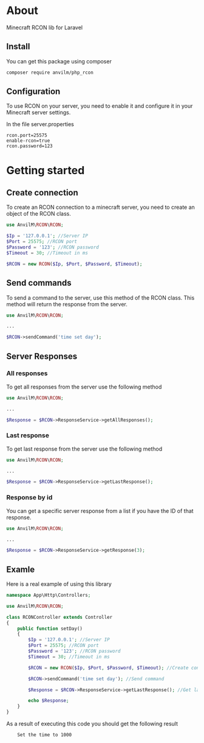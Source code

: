# About

Minecraft RCON lib for Laravel

## Install

You can get this package using composer

```bash
composer require anvilm/php_rcon
```

## Configuration
To use RCON on your server, you need to enable it and configure it in your Minecraft server settings.

In the file server.properties
```properties
rcon.port=25575
enable-rcon=true
rcon.password=123
```


# Getting started


## Create connection

To create an RCON connection to a minecraft server, you need to create an object of the RCON class.

```php
use AnvilM\RCON\RCON;

$Ip = '127.0.0.1'; //Server IP
$Port = 25575; //RCON port
$Password = '123'; //RCON password
$Timeout = 30; //Timeout in ms 

$RCON = new RCON($Ip, $Port, $Password, $Timeout);
```

## Send commands

To send a command to the server, use this method of the RСON class.
This method will return the response from the server.

```php
use AnvilM\RCON\RCON;

...

$RCON->sendCommand('time set day');
```

## Server Responses

### All responses
To get all responses from the server use the following method

```php
use AnvilM\RCON\RCON;

...

$Response = $RCON->ResponseService->getAllResponses();
```

### Last response
To get last response from the server use the following method

```php
use AnvilM\RCON\RCON;

...

$Response = $RCON->ResponseService->getLastResponse();
```

### Response by id
You can get a specific server response from a list if you have the ID of that response.

```php
use AnvilM\RCON\RCON;

...

$Response = $RCON->ResponseService->getResponse(3);
```

## Examle
Here is a real example of using this library

```php
namespace App\Http\Controllers;

use AnvilM\RCON\RCON;

class RCONController extends Controller
{
    public function setDay()
    {
        $Ip = '127.0.0.1'; //Server IP
        $Port = 25575; //RCON port
        $Password = '123'; //RCON password
        $Timeout = 30; //Timeout in ms 

        $RCON = new RCON($Ip, $Port, $Password, $Timeout); //Create connection

        $RCON->sendCommand('time set day'); //Send command

        $Response = $RCON->ResponseService->getLastResponse(); //Get last response

        echo $Response;
    }
}
```

As a result of executing this code you should get the following result

```
    Set the time to 1000
```